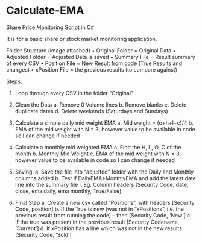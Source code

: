 # Calculate-EMA
Share Price Monitoring Script in C#

It is for a basic share or stock market monitoring application.

Folder Structure (image attached)
• Original Folder = Original Data
• Adjusted Folder = Adjusted Data is saved
• Summary File = Result summary of every CSV
• Position File = New Result from code (True Results and changes)
• xPosition File = the previous results (to compare against)

Steps:
1. Loop through every CSV in the folder “Original”

2. Clean the Data
a. Remove 0 Volume lines
b. Remove blanks
c. Delete duplicate dates
d. Delete weekends (Saturdays and Sundays)

3. Calculate a simple daily mid weight EMA
a. Mid weight = (o+h+l+c)/4
b. EMA of the mid weight with N = 3, however value to be available in code so I can change if needed

4. Calculate a monthly mid weighted EMA
a. Find the H, L, O, C of the month
b. Monthly Mid Weight
c. EMA of the mid weight with N = 3, however value to be available in code so I can change if needed

5. Saving:
a. Save the file into “adjusted” folder with the Daily and Monthly columns added
b. Test if DailyEMA>MonthlyEMA and add the latest date line into the summary file
i. Eg. Column headers [Security Code, date, close, ema daily, ema monthly, True/False]

6. Final Step
a. Create a new csv called “Positions”, with headers [Security Code, position]
b. If the True is new (was not in “xPositions”, i.e. the previous result from running the code) – then [Security Code, ‘New’]
c. If the true was present in the previous result [Security Codename, ‘Current’]
d. If xPosition has a line which was not in the new results [Security Code, ‘Sold’]




